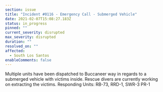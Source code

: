 ```yaml
---
section: issue
title: "Incident #0116 - Emergency Call - Submerged Vehicle"
date: 2021-02-07T15:08:27.183Z
status: in_progress
pinned: ""
current_severity: disrupted
max_severity: disrupted
duration: ""
resolved_on: ""
affected:
  - South Los Santos
enableComments: false
---
```

Multiple units have been dispatched to Buccaneer way in regards to a submerged vehicle with victims inside. Rescue divers are currently working on extracting the victims.
Responding Units: RB-73, RRD-1, SWR-3 PR-1